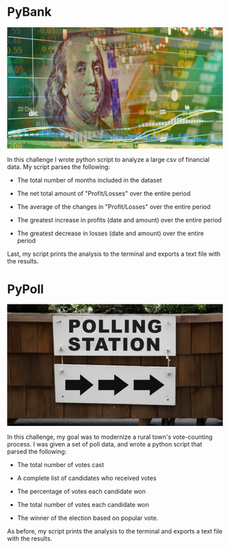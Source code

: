 # PyBank

![Revenue](Images/revenue-per-lead.png)

In this challenge I wrote python script to analyze a large csv of financial data. My script parses the following:

  * The total number of months included in the dataset

  * The net total amount of "Profit/Losses" over the entire period

  * The average of the changes in "Profit/Losses" over the entire period

  * The greatest increase in profits (date and amount) over the entire period

  * The greatest decrease in losses (date and amount) over the entire period

Last, my script prints the analysis to the terminal and exports a text file with the results.

# PyPoll

![Vote-Counting](Images/Vote_counting.png)

In this challenge, my goal was to modernize a rural town's vote-counting process. I was given a set of poll data, and wrote a python script that parsed the following:

  * The total number of votes cast

  * A complete list of candidates who received votes

  * The percentage of votes each candidate won

  * The total number of votes each candidate won

  * The winner of the election based on popular vote.

As before, my script prints the analysis to the terminal and exports a text file with the results.

